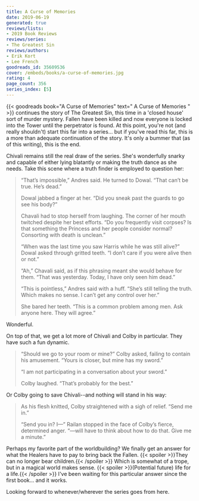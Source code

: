 ```yaml
---
title: A Curse of Memories
date: 2019-06-19
generated: true
reviews/lists:
- 2019 Book Reviews
reviews/series:
- The Greatest Sin
reviews/authors:
- Erik Kort
- Lee French
goodreads_id: 35609536
cover: /embeds/books/a-curse-of-memories.jpg
rating: 4
page_count: 356
series_index: [5]
---
```

{{< goodreads book="A Curse of Memories" text=" A Curse of Memories " >}} continues the story of The Greatest Sin, this time in a 'closed house' sort of murder mystery. Fallen have been killed and now everyone is locked into the Tower until the perpetrator is found. At this point, you're not (and really shouldn't) start this far into a series... but if you've read this far, this is a more than adequate continuation of the story. It's only a bummer that (as of this writing), this is the end.  

Chivali remains still the real draw of the series. She's wonderfully snarky and capable of either lying blatantly or making the truth dance as she needs. Take this scene where a truth finder is employed to question her:  

<!--more-->

>  “That’s impossible,” Andres said. He turned to Dowal. “That can’t be true. He’s dead.”  
>
>  Dowal jabbed a finger at her. “Did you sneak past the guards to go see his body?”  
>
>  Chavali had to stop herself from laughing. The corner of her mouth twitched despite her best efforts. “Do you frequently visit corpses? Is that something the Princess and her people consider normal? Consorting with death is unclean.”  
>
>  “When was the last time you saw Harris while he was still alive?” Dowal asked through gritted teeth. “I don’t care if you were alive then or not.”  
>
>  “Ah,” Chavali said, as if this phrasing meant she would behave for them. “That was yesterday. Today, I have only seen him dead.”  
>
>  “This is pointless,” Andres said with a huff. “She’s still telling the truth. Which makes no sense. I can’t get any control over her.”  
>
>  She bared her teeth. “This is a common problem among men. Ask anyone here. They will agree.”  

Wonderful.  

On top of that, we get a lot more of Chivali and Colby in particular. They have such a fun dynamic.  

>  “Should we go to your room or mine?” Colby asked, failing to contain his amusement. “Yours is closer, but mine has my sword.”  
>
>  “I am not participating in a conversation about your sword.”  
>
>  Colby laughed. “That’s probably for the best.”  

Or Colby going to save Chivali--and nothing will stand in his way:  

>  As his flesh knitted, Colby straightened with a sigh of relief. “Send me in.”  
>
>  “Send you in? I—” Railan stopped in the face of Colby’s fierce, determined anger. “—will have to think about how to do that. Give me a minute.”  

Perhaps my favorite part of the worldbuilding? We finally get an answer for what the Healers have to pay to bring back the Fallen.  {{< spoiler >}}They can no longer bear children.{{< /spoiler >}}  Which is somewhat of a trope, but in a magical world makes sense.  {{< spoiler >}}(Potential future) life for a life.{{< /spoiler >}}  I've been waiting for this particular answer since the first book... and it works.  

Looking forward to whenever/wherever the series goes from here.